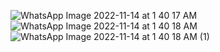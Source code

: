 ![WhatsApp Image 2022-11-14 at 1 40 17 AM](https://user-images.githubusercontent.com/56400384/201542285-82599370-5b99-4b21-b93a-9edc39300999.jpeg)
![WhatsApp Image 2022-11-14 at 1 40 18 AM](https://user-images.githubusercontent.com/56400384/201542286-b8640e49-e84b-4e39-bfa3-df02bdc67e50.jpeg)
![WhatsApp Image 2022-11-14 at 1 40 18 AM (1)](https://user-images.githubusercontent.com/56400384/201542291-33c25f6d-2169-4809-af52-496aff30996b.jpeg)
